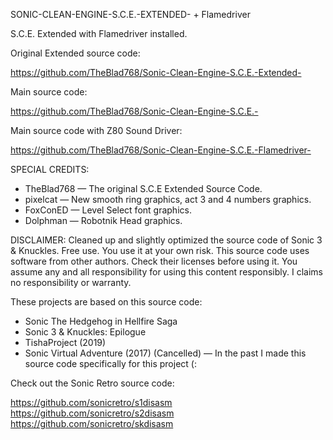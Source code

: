 SONIC-CLEAN-ENGINE-S.C.E.-EXTENDED- + Flamedriver

S.C.E. Extended with Flamedriver installed.

Original Extended source code:

https://github.com/TheBlad768/Sonic-Clean-Engine-S.C.E.-Extended-

Main source code:

https://github.com/TheBlad768/Sonic-Clean-Engine-S.C.E.-

Main source code with Z80 Sound Driver:

https://github.com/TheBlad768/Sonic-Clean-Engine-S.C.E.-Flamedriver-

SPECIAL CREDITS:

- TheBlad768 — The original S.C.E Extended Source Code.
- pixelcat — New smooth ring graphics, act 3 and 4 numbers graphics.
- FoxConED — Level Select font graphics.
- Dolphman — Robotnik Head graphics.

DISCLAIMER:
Cleaned up and slightly optimized the source code of Sonic 3 & Knuckles. Free use. You use it at your own risk. This source code uses software from other authors. Check their licenses before using it. You assume any and all responsibility for using this content responsibly. I claims no responsibility or warranty.

These projects are based on this source code:

- Sonic The Hedgehog in Hellfire Saga
- Sonic 3 & Knuckles: Epilogue
- TishaProject (2019)
- Sonic Virtual Adventure (2017) (Cancelled) — In the past I made this source code specifically for this project (:

Check out the Sonic Retro source code:

https://github.com/sonicretro/s1disasm
https://github.com/sonicretro/s2disasm
https://github.com/sonicretro/skdisasm
